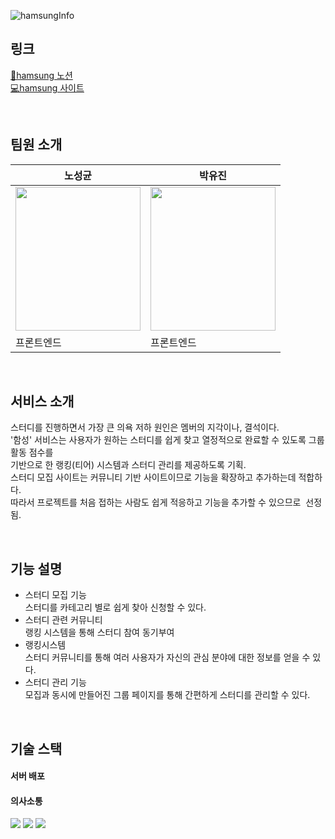 
![hamsungInfo](https://github.com/user-attachments/assets/0bf3b7f7-a023-4b4a-a6cc-343cf8b18ea9)

## 링크

[📔hamsung 노션](https://educated-eggplant-a88.notion.site/a80b0466baa84367ab63f50015ab11b8)<br>
[💻hamsung 사이트](https://www.hamsungstudy.com/)

<br>

## 팀원 소개
|노성균|박유진|
|----|---|
|<img src="https://github.com/user-attachments/assets/b6949782-5f9e-4905-8e6f-96d102063c53" width=200px height=230px />|<img src="https://github.com/user-attachments/assets/16442230-75a2-4e84-8d8d-0fb12a2663e2" width=200px height=230px/>|
|프론트엔드|프론트엔드|

<br>

## 서비스 소개
스터디를 진행하면서 가장 큰 의욕 저하 원인은 멤버의 지각이나, 결석이다.   
'함성' 서비스는 사용자가 원하는 스터디를 쉽게 찾고 열정적으로 완료할 수 있도록 그룹 활동 점수를    
기반으로 한 랭킹(티어) 시스템과 스터디 관리를 제공하도록 기획.   
스터디 모집 사이트는 커뮤니티 기반 사이트이므로 기능을 확장하고 추가하는데 적합하다.   
따라서 프로젝트를 처음 접하는 사람도 쉽게 적응하고 기능을 추가할 수 있으므로  선정됨.



<br>


## 기능 설명

- 스터디 모집 기능   
  스터디를 카테고리 별로 쉽게 찾아 신청할 수 있다.
- 스터디 관련 커뮤니티   
  랭킹 시스템을 통해 스터디 참여 동기부여
- 랭킹시스템   
  스터디 커뮤니티를 통해 여러 사용자가 자신의 관심 분야에 대한 정보를 얻을 수 있다.
- 스터디 관리 기능   
  모집과 동시에 만들어진 그룹 페이지를 통해 간편하게 스터디를 관리할 수 있다.




<br>

## 기술 스택


#### 서버 배포


#### 의사소통
<img src="https://img.shields.io/badge/Notion-000000?style=for-the-badge&logo=notion&logoColor=white"/> <img src="https://img.shields.io/badge/github-181717?style=for-the-badge&logo=github&logoColor=white"/>
<img src="https://img.shields.io/badge/discord-5865F2?style=for-the-badge&logo=discord&logoColor=white"/>

